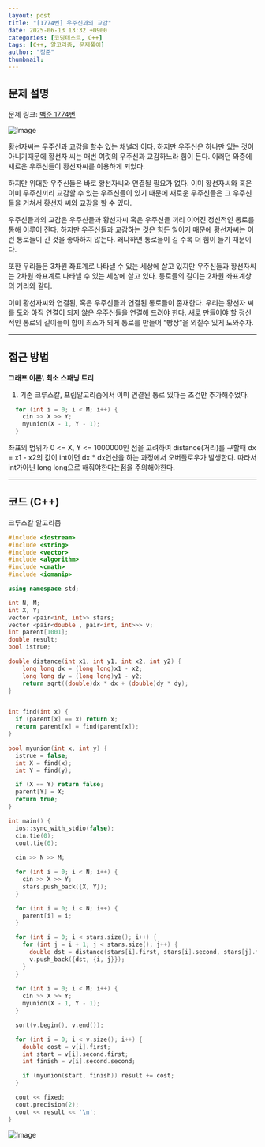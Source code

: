 ```yaml
---
layout: post
title: "[1774번] 우주신과의 교감"
date: 2025-06-13 13:32 +0900
categories: [코딩테스트, C++]
tags: [C++, 알고리즘, 문제풀이]
author: "정준"
thumbnail: 
---
```


## 문제 설명

문제 링크: [백준 1774번](https://www.acmicpc.net/problem/1774)

![Image](https://github.com/user-attachments/assets/49d8b032-0d93-4b08-a4ed-e360aad86bb6)

황선자씨는 우주신과 교감을 할수 있는 채널러 이다. 하지만 우주신은 하나만 있는 것이 아니기때문에 황선자 씨는 매번 여럿의 우주신과 교감하느라 힘이 든다. 이러던 와중에 새로운 우주신들이 황선자씨를 이용하게 되었다.

하지만 위대한 우주신들은 바로 황선자씨와 연결될 필요가 없다. 이미 황선자씨와 혹은 이미 우주신끼리 교감할 수 있는 우주신들이 있기 때문에 새로운 우주신들은 그 우주신들을 거쳐서 황선자 씨와 교감을 할 수 있다.

우주신들과의 교감은 우주신들과 황선자씨 혹은 우주신들 끼리 이어진 정신적인 통로를 통해 이루어 진다. 하지만 우주신들과 교감하는 것은 힘든 일이기 때문에 황선자씨는 이런 통로들이 긴 것을 좋아하지 않는다. 왜냐하면 통로들이 길 수록 더 힘이 들기 때문이다.

또한 우리들은 3차원 좌표계로 나타낼 수 있는 세상에 살고 있지만 우주신들과 황선자씨는 2차원 좌표계로 나타낼 수 있는 세상에 살고 있다. 통로들의 길이는 2차원 좌표계상의 거리와 같다.

이미 황선자씨와 연결된, 혹은 우주신들과 연결된 통로들이 존재한다. 우리는 황선자 씨를 도와 아직 연결이 되지 않은 우주신들을 연결해 드려야 한다. 새로 만들어야 할 정신적인 통로의 길이들이 합이 최소가 되게 통로를 만들어 “빵상”을 외칠수 있게 도와주자.

---

## 접근 방법

**그래프 이론**\\
**최소 스패닝 트리**

1. 기존 크루스칼, 프림알고리즘에서 이미 연결된 통로 있다는 조건만 추가해주었다.

```cpp
  for (int i = 0; i < M; i++) {
    cin >> X >> Y;
    myunion(X - 1, Y - 1);
  }
```

좌표의 범위가 0 <= X, Y <= 1000000인 점을 고려하여 distance(거리)를 구할때 dx = x1 - x2의 값이 int이면 dx * dx연산을 하는 과정에서 오버플로우가 발생한다. 따라서 int가아닌 long long으로 해줘야한다는점을 주의해야한다.



---

## 코드 (C++)

크루스칼 알고리즘
```cpp
#include <iostream>
#include <string>
#include <vector>
#include <algorithm>
#include <cmath>
#include <iomanip>

using namespace std;

int N, M;
int X, Y;
vector <pair<int, int>> stars;
vector <pair<double , pair<int, int>>> v;
int parent[1001];
double result;
bool istrue;

double distance(int x1, int y1, int x2, int y2) {
    long long dx = (long long)x1 - x2;
    long long dy = (long long)y1 - y2;
    return sqrt((double)dx * dx + (double)dy * dy);
}


int find(int x) {
  if (parent[x] == x) return x;
  return parent[x] = find(parent[x]);
}

bool myunion(int x, int y) {
  istrue = false;
  int X = find(x);
  int Y = find(y);

  if (X == Y) return false;
  parent[Y] = X;
  return true;
}

int main() {
  ios::sync_with_stdio(false);
  cin.tie(0);
  cout.tie(0);
  
  cin >> N >> M;

  for (int i = 0; i < N; i++) {
    cin >> X >> Y;
    stars.push_back({X, Y});
  }

  for (int i = 0; i < N; i++) {
    parent[i] = i;
  }

  for (int i = 0; i < stars.size(); i++) {
    for (int j = i + 1; j < stars.size(); j++) {
      double dst = distance(stars[i].first, stars[i].second, stars[j].first, stars[j].second);
      v.push_back({dst, {i, j}});
    }
  }
  
  for (int i = 0; i < M; i++) {
    cin >> X >> Y;
    myunion(X - 1, Y - 1);
  }

  sort(v.begin(), v.end());

  for (int i = 0; i < v.size(); i++) {
    double cost = v[i].first;
    int start = v[i].second.first;
    int finish = v[i].second.second;

    if (myunion(start, finish)) result += cost;
  }

  cout << fixed;
  cout.precision(2);
  cout << result << '\n';
}
```

![Image](https://github.com/user-attachments/assets/0bd82f52-69f8-43bd-b646-b9e80bcb0ea4)